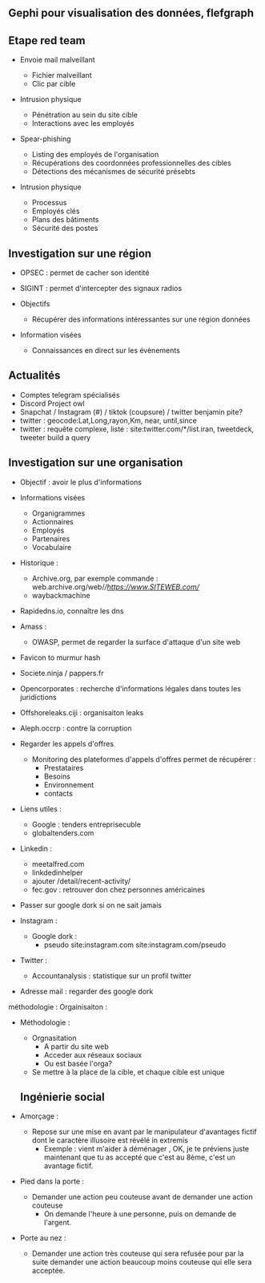 
## Gephi pour visualisation des données, flefgraph  

## Etape red team

* Envoie mail malveillant
	* Fichier malveillant
	* Clic par cible

* Intrusion physique
	* Pénétration au sein du site cible 
	* Interactions avec les employés


* Spear-phishing 
	* Listing des employés de l'organisation
	* Récupérations des coordonnées professionnelles des cibles
	* Détections des mécanismes de sécurité présebts

* Intrusion physique 
	* Processus
	* Employés clés
	* Plans des bâtiments
	* Sécurité des postes 


## Investigation sur une région


* OPSEC : permet de cacher son identité 
* SIGINT : permet d'intercepter des signaux radios 


* Objectifs 
	* Récupérer des informations intéressantes sur une région données
* Information visées
	* Connaissances en direct sur les évènements 


## Actualités 

* Comptes telegram spécialisés
* Discord Project owl 
* Snapchat / Instagram (#) / tiktok (coupsure) / twitter benjamin pite? 
* twitter : geocode:Lat,Long,rayon,Km, near, until,since
* twitter : requête complexe, liste : site:twitter.com/*/list.iran, tweetdeck, tweeter build a query 




## Investigation sur une organisation

* Objectif : avoir le plus d'informations
* Informations visées 
	* Organigrammes
	* Actionnaires
	* Employés
	* Partenaires
	* Vocabulaire

* Historique :
	* Archive.org, par exemple commande : web.archive.org/web/*/https://www.SITEWEB.com/* 
	* waybackmachine
* Rapidedns.io, connaître les dns 
* Amass : 
	* OWASP, permet de regarder la surface d'attaque d'un site web 
* Favicon to murmur hash
* Societe.ninja / pappers.fr 
* Opencorporates : recherche d'informations légales dans toutes les juridictions 
* Offshoreleaks.ciji : organisaiton leaks
* Aleph.occrp : contre la corruption


* Regarder les appels d'offres 
	* Monitoring des plateformes d'appels d'offres permet de récupérer :
		* Prestataires
		* Besoins
		* Environnement
		* contacts
* Liens utiles : 
	* Google : tenders entreprisecuble
	* globaltenders.com 

* Linkedin :
	* meetalfred.com
	* linkdedinhelper
	* ajouter /detail/recent-activity/ 
	* fec.gov : retrouver don chez personnes américaines
* Passer sur google dork si on ne sait jamais

* Instagram :
	* Google dork :
		* pseudo site:instagram.com site:instagram.com/pseudo

* Twitter : 
	* Accountanalysis : statistique sur un profil twitter 
* Adresse mail : regarder des google dork 


méthodologie : 
	Orgainisaiton :

* Méthodologie : 
	* Orgnasitation
		* A partir du site web
		* Acceder aux réseaux sociaux
		* Ou est basée l'orga?
	* Se mettre à la place de la cible, et chaque cible est unique

	## Ingénierie social

* Amorçage : 
	* Repose sur une mise en avant par le manipulateur d'avantages fictif dont le caractère illusoire est révélé in extremis
		* Exemple : vient m'aider à déménager , OK, je te préviens juste maintenant que tu as accepté que c'est au 8ème, c'est un avantage fictif.
* Pied dans la porte :
	* Demander une action peu couteuse avant de demander une action couteuse
		* On demande l'heure à une personne, puis on demande de l'argent.
* Porte au nez : 
	* Demander une action très couteuse qui sera refusée pour par la suite demander une action beaucoup moins couteuse qui elle sera acceptée.